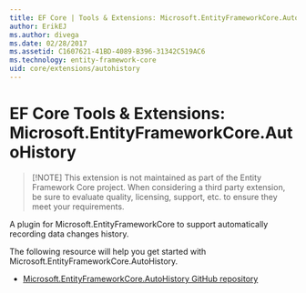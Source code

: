 ```yaml
---
title: EF Core | Tools & Extensions: Microsoft.EntityFrameworkCore.AutoHistory | Microsoft Docs
author: ErikEJ
ms.author: divega
ms.date: 02/28/2017
ms.assetid: C1607621-41BD-4089-B396-31342C519AC6
ms.technology: entity-framework-core
uid: core/extensions/autohistory
---
```


# EF Core Tools & Extensions: Microsoft.EntityFrameworkCore.AutoHistory

> [!NOTE] This extension is not maintained as part of the Entity Framework Core project. When considering a third party extension, be sure to evaluate quality, licensing, support, etc. to ensure they meet your requirements.

A plugin for Microsoft.EntityFrameworkCore to support automatically recording data changes history.

The following resource will help you get started with Microsoft.EntityFrameworkCore.AutoHistory.
* [Microsoft.EntityFrameworkCore.AutoHistory GitHub repository](https://github.com/Arch/AutoHistory/)
